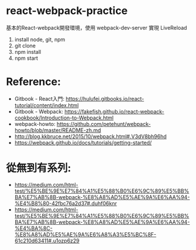 # react-webpack-practice
基本的React-webpack開發環境，使用 webpack-dev-server 實現 LiveReload

1. install node, git, npm
2. git clone
3. npm install
4. npm start

# Reference:

* Gitbook - React入門:  https://hulufei.gitbooks.io/react-tutorial/content/index.html
* Gitbook - Webpack: https://fakefish.github.io/react-webpack-cookbook/Introduction-to-Webpack.html
* webpack-howto: https://github.com/petehunt/webpack-howto/blob/master/README-zh.md
* http://blog.kkbruce.net/2015/10/webpack.html#.V3dV8bh96hd
* https://webpack.github.io/docs/tutorials/getting-started/

# 從無到有系列: 

* https://medium.com/html-test/%E5%BE%9E%E7%84%A1%E5%88%B0%E6%9C%89%E5%BB%BA%E7%AB%8B-webpack-%E8%A8%AD%E5%AE%9A%E6%AA%94-%E4%B8%80-42fbc76a2d37#.duhf06knr
* https://medium.com/html-test/%E5%BE%9E%E7%84%A1%E5%88%B0%E6%9C%89%E5%BB%BA%E7%AB%8B-webpack-%E8%A8%AD%E5%AE%9A%E6%AA%94-%E4%BA%8C-%E8%A8%AD%E5%AE%9A%E6%A8%A3%E5%BC%8F-61c210d63411#.u1ozp6z29
